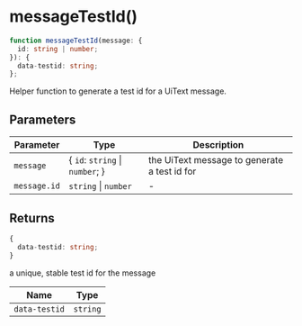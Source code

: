 # messageTestId()

```ts
function messageTestId(message: {
  id: string | number;
}): {
  data-testid: string;
};
```

Helper function to generate a test id for a UiText message.

## Parameters

| Parameter | Type | Description |
| ------ | ------ | ------ |
| `message` | \{ `id`: `string` \| `number`; \} | the UiText message to generate a test id for |
| `message.id` | `string` \| `number` | - |

## Returns

```ts
{
  data-testid: string;
}
```

a unique, stable test id for the message

| Name | Type |
| ------ | ------ |
| `data-testid` | `string` |
